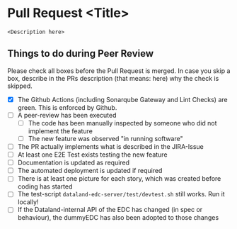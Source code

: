 # Pull Request \<Title>
`<Description here>`
## Things to do during Peer Review
Please check all boxes before the Pull Request is merged. In case you skip a box, describe in the PRs description (that means: here) why the check is skipped.
- [x] The Github Actions (including Sonarqube Gateway and Lint Checks) are green. This is enforced by Github.
- [ ] A peer-review has been executed
  - [ ] The code has been manually inspected by someone who did not implement the feature
  - [ ] The new feature was observed "in running software"
- [ ] The PR actually implements what is described in the JIRA-Issue
- [ ] At least one E2E Test exists testing the new feature
- [ ] Documentation is updated as required
- [ ] The automated deployment is updated if required
- [ ] There is at least one picture for each story, which was created before coding has started
- [ ] The test-script `dataland-edc-server/test/devtest.sh` still works. Run it locally!
- [ ] If the Dataland-internal API of the EDC has changed (in spec or behaviour), the dummyEDC has also been adopted to those changes